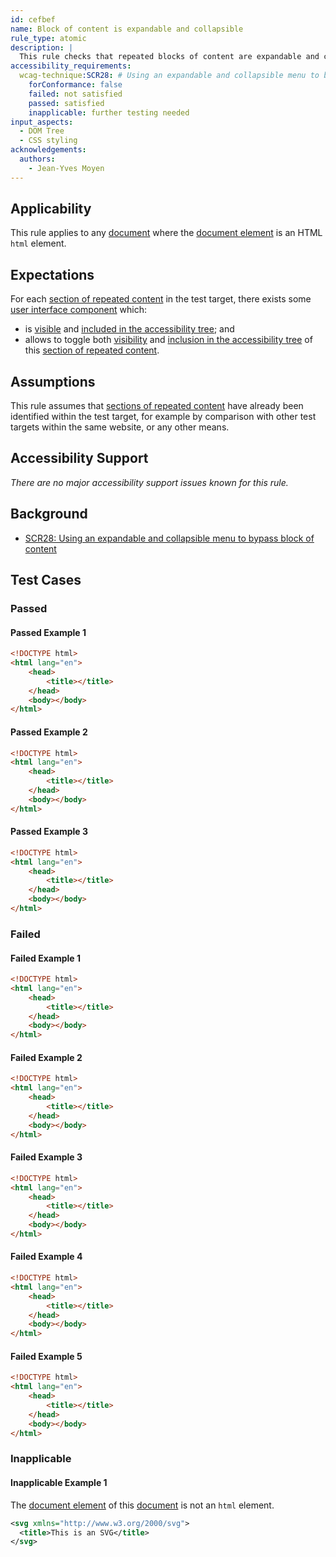 ```yaml
---
id: cefbef
name: Block of content is expandable and collapsible
rule_type: atomic
description: |
  This rule checks that repeated blocks of content are expandable and collapsible
accessibility_requirements:
  wcag-technique:SCR28: # Using an expandable and collapsible menu to bypass block of content
    forConformance: false
    failed: not satisfied
    passed: satisfied
    inapplicable: further testing needed
input_aspects:
  - DOM Tree
  - CSS styling
acknowledgements:
  authors:
    - Jean-Yves Moyen
---
```


## Applicability

This rule applies to any [document](#https://dom.spec.whatwg.org/#concept-document) where the [document element](#https://dom.spec.whatwg.org/#document-element) is an HTML `html` element.

## Expectations

For each [section of repeated content](#repeated-content) in the test target, there exists some [user interface component](https://www.w3.org/TR/WCAG21/#dfn-user-interface-components) which:

- is [visible](#visible) and [included in the accessibility tree](#included-in-the-accessibility-tree); and
- allows to toggle both [visibility](#visible) and [inclusion in the accessibility tree](#included-in-the-accessibility-tree) of this [section of repeated content](#repeated-content).

## Assumptions

This rule assumes that [sections of repeated content](#repeated-content) have already been identified within the test target, for example by comparison with other test targets within the same website, or any other means.

## Accessibility Support

_There are no major accessibility support issues known for this rule._

## Background

- [SCR28: Using an expandable and collapsible menu to bypass block of content](https://www.w3.org/WAI/WCAG21/Techniques/client-side-script/SCR28)

## Test Cases

### Passed

#### Passed Example 1

```html
<!DOCTYPE html>
<html lang="en">
	<head>
		<title></title>
	</head>
	<body></body>
</html>
```

#### Passed Example 2

```html
<!DOCTYPE html>
<html lang="en">
	<head>
		<title></title>
	</head>
	<body></body>
</html>
```

#### Passed Example 3

```html
<!DOCTYPE html>
<html lang="en">
	<head>
		<title></title>
	</head>
	<body></body>
</html>
```

### Failed

#### Failed Example 1

```html
<!DOCTYPE html>
<html lang="en">
	<head>
		<title></title>
	</head>
	<body></body>
</html>
```

#### Failed Example 2

```html
<!DOCTYPE html>
<html lang="en">
	<head>
		<title></title>
	</head>
	<body></body>
</html>
```

#### Failed Example 3

```html
<!DOCTYPE html>
<html lang="en">
	<head>
		<title></title>
	</head>
	<body></body>
</html>
```

#### Failed Example 4

```html
<!DOCTYPE html>
<html lang="en">
	<head>
		<title></title>
	</head>
	<body></body>
</html>
```

#### Failed Example 5

```html
<!DOCTYPE html>
<html lang="en">
	<head>
		<title></title>
	</head>
	<body></body>
</html>
```

### Inapplicable

#### Inapplicable Example 1

The [document element](#https://dom.spec.whatwg.org/#document-element) of this [document](#https://dom.spec.whatwg.org/#concept-document) is not an `html` element.

```svg
<svg xmlns="http://www.w3.org/2000/svg">
  <title>This is an SVG</title>
</svg>
```
